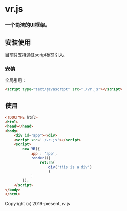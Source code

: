 <h1>
vr.js
    <h3>一个简洁的UI框架。</h3>
</h1>

## 安装使用

目前只支持通过script标签引入。

### 安装

全局引用：

```html
<script type="text/javascript" src="./vr.js"></script>
```

## 使用

```html
<!DOCTYPE html>
<html>
<head></head>
<body>
    <div id="app"></div>
    <script src='./vr.js'></script>
    <script>
        new VR({
            app : 'app',
            render(){
                return(
                    div('this is a div')
                    )
            }
        });
    </script>
</body>
</html>
```

Copyright (c) 2019-present, rv.js
